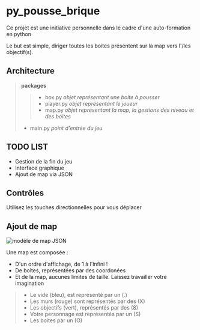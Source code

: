 # py_pousse_brique

Ce projet est une initiative personnelle dans le cadre d'une auto-formation en python

Le but est simple, diriger toutes les boites présentent sur la map vers l'/les objectif(s).


## Architecture

> **packages**
>
> > - box.py _objet représentant une boite à pousser_
> > - player.py _objet représentant le joueur_
> > - map.py _objet représentant la map, la gestions des niveau et des boites_
>
> - main.py _point d'entrée du jeu_

## TODO LIST

- Gestion de la fin du jeu 
- Interface graphique
- Ajout de map via JSON

## Contrôles

Utilisez les touches directionnelles pour vous déplacer

## Ajout de map

![modèle de map JSON](https://prnt.sc/1fr8ptw)

Une map est composée :
- D'un ordre d'affichage, de 1 à l'infini !
- De boites, représentées par des coordonées
- Et de la map, aucunes limites de taille. Laissez travailler votre imagination

> - Le vide (bleu), est représenté par un (.)
> - Les murs (rouge) sont représentés par des (X)
> - Les objectifs (vert), représentés par des (8)
> - Votre personnage est représentés par un (S)
> - Les boites par un (O)


